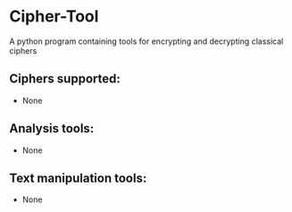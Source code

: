 # Cipher-Tool
A python program containing tools for encrypting and decrypting classical ciphers

## Ciphers supported:
* None
## Analysis tools:
* None
## Text manipulation tools:
* None
